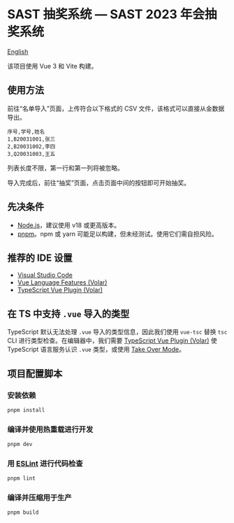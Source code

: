# SAST 抽奖系统 — SAST 2023 年会抽奖系统

[English](README.md)

该项目使用 Vue 3 和 Vite 构建。

## 使用方法

前往“名单导入”页面，上传符合以下格式的 CSV 文件，该格式可以直接从金数据导出。

```csv
序号,学号,姓名
1,B20031001,张三
2,B20031002,李四
3,Q20031003,王五
```

列表长度不限，第一行和第一列将被忽略。

导入完成后，前往“抽奖”页面，点击页面中间的按钮即可开始抽奖。

## 先决条件

- [Node.js][nodejs]，建议使用 v18 或更高版本。
- [pnpm][pnpm]。npm 或 yarn 可能足以构建，但未经测试。使用它们需自担风险。

## 推荐的 IDE 设置

- [Visual Studio Code][vs-code]
- [Vue Language Features (Volar)][volar]
- [TypeScript Vue Plugin (Volar)][volar-ts]

## 在 TS 中支持 `.vue` 导入的类型

TypeScript 默认无法处理 `.vue` 导入的类型信息，因此我们使用 `vue-tsc` 替换 `tsc` CLI 进行类型检查。在编辑器中，我们需要 [TypeScript Vue Plugin (Volar)][volar-ts] 使 TypeScript 语言服务认识 `.vue` 类型，或使用 [Take Over Mode][volar-takeover-mode]。

## 项目配置脚本

### 安装依赖

```sh
pnpm install
```

### 编译并使用热重载进行开发

```sh
pnpm dev
```

### 用 [ESLint][eslint] 进行代码检查

```sh
pnpm lint
```

### 编译并压缩用于生产

```sh
pnpm build
```

[nodejs]: https://nodejs.org/
[pnpm]: https://pnpm.io/
[vs-code]: https://code.visualstudio.com/
[volar]: https://marketplace.visualstudio.com/items?itemName=Vue.volar
[volar-ts]: https://marketplace.visualstudio.com/items?itemName=Vue.vscode-typescript-vue-plugin
[volar-takeover-mode]: https://github.com/johnsoncodehk/volar/discussions/471#discussioncomment-1361669
[eslint]: https://eslint.org/
